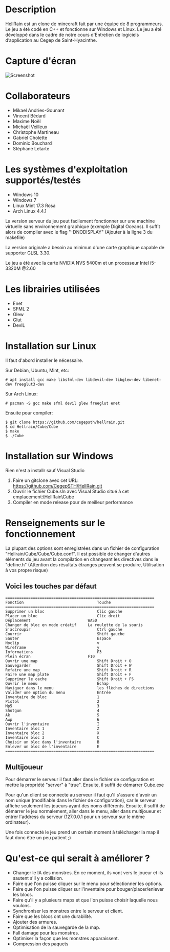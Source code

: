 #	Description
HellRain est un clone de minecraft fait par une équipe de 8 programmeurs. Le
jeu a été codé en C++ et fonctionne sur Windows et Linux. Le jeu a été
développé dans le cadre de notre cours d'Entretien de logiciels d’application
au Cegep de Saint-Hyacinthe.

#	Capture d'écran

![Screenshot](http://i.imgur.com/RLC02Hx.png)

#	Collaborateurs
-	Mikael Andries-Gounant
-	Vincent Bédard
-	Maxime Noël
-	Michaël Veilleux
-	Christophe Martineau
-	Gabriel Cholette
-	Dominic Bouchard
-	Stéphane Letarte

#	Les systèmes d'exploitation supportés/testés
-	Windows 10
-	Windows 7
-	Linux Mint 17.3 Rosa
-	Arch Linux 4.4.1

La version serveur du jeu peut facilement fonctionner sur une machine virtuelle
sans environnement graphique (exemple Digital Oceans). Il suffit alors de compiler avec le flag
"-DNODISPLAY" (Ajouter à la ligne 3 du makefile)

La version originale a besoin au minimun d'une carte graphique capable de
supporter GLSL 3.30.

Le jeu a été avec la carte NVIDIA NVS 5400m et un processeur Intel i5-3320M @2.60

#	Les librairies utilisées
-	Enet
-	SFML 2
-	Glew
-	Glut
-	DevIL

#	Installation sur Linux
Il faut d'abord installer le nécessaire.

Sur Debian, Ubuntu, Mint, etc:

	# apt install gcc make libsfml-dev libdevil-dev libglew-dev libenet-dev freeglut3-dev

Sur Arch Linux:

	# pacman -S gcc make sfml devil glew freeglut enet

Ensuite pour compiler:

	$ git clone https://github.com/cegepsth/hellrain.git
	$ cd Hellrain/Cube/Cube
	$ make
	$ ./Cube

#	Installation sur Windows
Rien n'est a installr sauf Visual Studio

1.	Faire un gitclone avec cet URL: https://github.com/CegepSTH/HellRain.git
2.	Ouvrir le fichier Cube.sln avec Visual Studio situé à cet emplacement:\HellRain\Cube
3.	Compiler en mode release pour de meilleur performance

#	Renseignements sur le fonctionnement
La plupart des options sont enregistrées dans un fichier de configuration
"Hellrain/Cube/Cube/Cube.conf". Il est possible de changer d'autres éléments du
jeu avant la compilation en changeant les directives dans le "define.h"
(Attention des résultats étranges peuvent se produire, Utilisation à vos propre
risque)

##  Voici les touches par défaut

	=================================================================
	Fonction								Touche
	=================================================================
	Supprimer un bloc			 			Clic gauche
	Placer un bloc			 				Clic droit
	Déplacement			 				WASD
	Changer de bloc en mode créatif		La roulette de la souris
	S'accroupir			 					Ctrl gauche
	Courrir			 						Shift gauche
	Sauter			 						Espace
	Noclip			 						v
	Wireframe			 					y
	Informations		 					F3
	Plein écran			 				F10
	Ouvrir une map		 					Shift Droit + O
	Sauvegarder			 					Shift Droit + W
	Refaire une map		 					Shift Droit + R
	Faire une map plate	 					Shift Droit + F
	Supprimer le cache	 					Shift Droit + F5
	Ouvrir le menu		 					Échap
	Naviguer dans le menu					les flèches de directions
	Valider une option du menu				Entrée
	Inventaire de bloc			 			1
	Pistol			 						2
	Mp5			 							3
	Shotgun			 						4
	Ak			 							5
	Awp 			 						6
	Ouvrir l'inventaire			 			I
	Inventaire bloc 1			 			Z
	Inventaire bloc 2			 			X
	Inventaire bloc 3			 			C
	Choisir un bloc dans l'inventaire	 	B
	Enlever un bloc de l'inventaire			E
	=================================================================

##	Multijoueur
Pour démarrer le serveur il faut aller dans le fichier de configuration et mettre
la propriété "server" à "true". Ensuite, il suffit de démarrer Cube.exe

Pour qu'un client se connecte au serveur il faut qu'il s'assure d'avoir un nom
unique (modifiable dans le fichier de configuration), car le serveur affiche
seulement les joueurs ayant des noms différents. Ensuite, il suffit de démarrer
le jeu normalement, aller dans le menu, aller dans multijoueur et entrer
l'address du serveur (127.0.0.1 pour un serveur sur le même ordinateur).

Une fois connecté le jeu prend un certain moment à télécharger la map il faut donc
être un peu patient ;)

#	Qu'est-ce qui serait à améliorer ?
-	Changer le IA des monstres. En ce moment, ils vont vers le joueur et ils sautent s'il y a collision.
-	Faire que l'on puisse cliquer sur le menu pour sélectionner les options.
-	Faire que l'on puisse cliquer sur l'inventaire pour bouger/placer/enlever les blocs.
-	Faire qu'il y a plusieurs maps et que l'on puisse choisir laquelle nous voulons.
-	Synchroniser les monstres entre le serveur et client.
-	Faire que les blocs ont une durabilité.
-	Ajouter des armures.
-	Optimisation de la sauvegarde de la map.
-	Fall damage pour les monstres.
-	Optimiser la façon que les monstres apparaissent.
-	Compression des paquets
